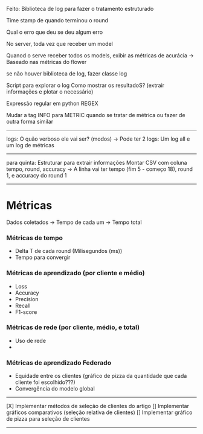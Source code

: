 Feito:
Biblioteca de log para fazer o tratamento estruturado

Time stamp de quando terminou o round

Qual o erro que deu se deu algum erro

No server, toda vez que receber um model

Quanod o serve receber todos os models, exibir as métricas de acurácia
-> Baseado nas métricas do flower

se não houver biblioteca de log, fazer classe log

Script para explorar o log
Como mostrar os resultadoS? (extrair informações e plotar o necessário)

Expressão regular em python
REGEX

Mudar a tag INFO para METRIC quando se tratar de métrica ou fazer de outra forma similar

---

logs:
O quão verboso ele vai ser? (modos)
-> Pode ter 2 logs: Um log all e um log de métricas

---

para quinta:
Estruturar para extrair informações
Montar CSV com coluna tempo, round, accuracy
-> A linha vai ter tempo (fim 5 - começo 18), round 1, e accuracy do round 1

---

# Métricas

Dados coletados
-> Tempo de cada um
-> Tempo total

### Métricas de tempo

- Delta T de cada round (Milisegundos (ms))
- Tempo para convergir

### Métricas de aprendizado (por cliente e médio)

- Loss
- Accuracy
- Precision
- Recall
- F1-score

### Métricas de rede (por cliente, médio, e total)

- Uso de rede
-

### Métricas de aprendizado Federado

- Equidade entre os clientes (gráfico de pizza da quantidade que cada cliente foi escolhido???)
- Convergência do modelo global

---

[X] Implementar métodos de seleção de clientes do artigo
[] Implementar gráficos comparativos (seleção relativa de clientes)
[] Implementar gráfico de pizza para seleção de clientes

---
